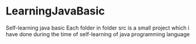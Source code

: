 # LearningJavaBasic
Self-learning java basic 
Each folder in folder src is a small project which i have done during the time of self-learning of java programming language
